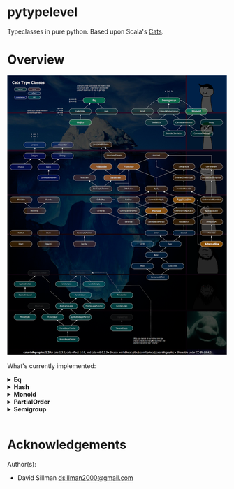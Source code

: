 # pytypelevel

Typeclasses in pure python. Based upon Scala's [Cats](https://typelevel.org/cats/).

# Overview

![Cats Map Iceberg](docs/cats-map-iceberg.png)

What's currently implemented:

<details>

<summary><b>Eq</b></summary>

src: [pytypelevel.kernel.eq](pytypelevel/kernel/eq.py)

Docs forthcoming.

</details>

<details>

<summary><b>Hash</b></summary>

src: [pytypelevel.kernel.hash](pytypelevel/kernel/hash.py)

Docs forthcoming.

</details>

<details>

<summary><b>Monoid</b></summary>

src: [pytypelevel.kernel.monoid](pytypelevel/kernel/monoid.py)

Docs forthcoming.

</details>

<details>

<summary><b>PartialOrder</b></summary>

src: [pytypelevel.kernel.partial_order](pytypelevel/kernel/partial_order.py)

Docs forthcoming.

</details>

<details>

<summary><b>Semigroup</b></summary>

src: [pytypelevel.kernel.semigroup](pytypelevel/kernel/semigroup.py)

Docs forthcoming.

</details>

<br />

# Acknowledgements

Author(s):

- David Sillman <dsillman2000@gmail.com>